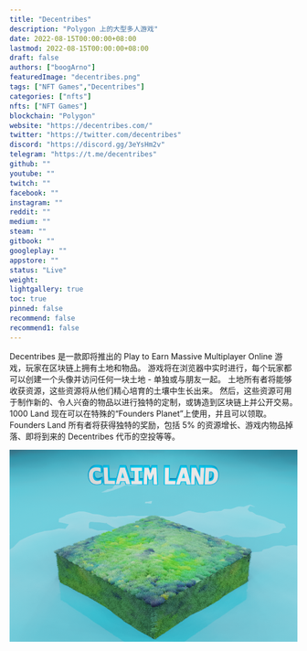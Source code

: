 ```yaml
---
title: "Decentribes"
description: "Polygon 上的大型多人游戏"
date: 2022-08-15T00:00:00+08:00
lastmod: 2022-08-15T00:00:00+08:00
draft: false
authors: ["boogArno"]
featuredImage: "decentribes.png"
tags: ["NFT Games","Decentribes"]
categories: ["nfts"]
nfts: ["NFT Games"]
blockchain: "Polygon"
website: "https://decentribes.com/"
twitter: "https://twitter.com/decentribes"
discord: "https://discord.gg/3eYsHm2v"
telegram: "https://t.me/decentribes"
github: ""
youtube: ""
twitch: ""
facebook: ""
instagram: ""
reddit: ""
medium: ""
steam: ""
gitbook: ""
googleplay: ""
appstore: ""
status: "Live"
weight: 
lightgallery: true
toc: true
pinned: false
recommend: false
recommend1: false
---
```

Decentribes 是一款即将推出的 Play to Earn Massive Multiplayer Online 游戏，玩家在区块链上拥有土地和物品。
游戏将在浏览器中实时进行，每个玩家都可以创建一个头像并访问任何一块土地 - 单独或与朋友一起。
土地所有者将能够收获资源，这些资源将从他们精心培育的土壤中生长出来。
然后，这些资源可用于制作新的、令人兴奋的物品以进行独特的定制，或铸造到区块链上并公开交易。
1000 Land 现在可以在特殊的“Founders Planet”上使用，并且可以领取。
Founders Land 所有者将获得独特的奖励，包括 5% 的资源增长、游戏内物品掉落、即将到来的 Decentribes 代币的空投等等。

![decentribes-dapp-games-matic-image2_8975f3c4d0e609552b4feecf1ee40973](decentribes-dapp-games-matic-image2_8975f3c4d0e609552b4feecf1ee40973.png)
